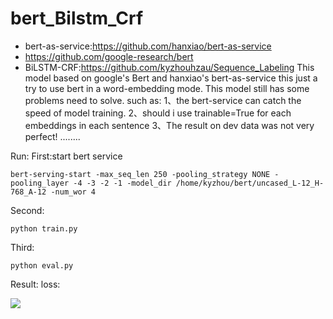 # bert_Bilstm_Crf
+ bert-as-service:https://github.com/hanxiao/bert-as-service
+ https://github.com/google-research/bert
+ BiLSTM-CRF:https://github.com/kyzhouhzau/Sequence_Labeling
This model based on google's Bert and hanxiao's bert-as-service this just a try to use bert in a word-embedding mode.
This model still has some problems need to solve.
such as:
1、the bert-service can catch the speed of model training.
2、should i use trainable=True for each embeddings in each sentence
3、The result on dev data was not very perfect!
........ 

Run:
First:start bert service
```
bert-serving-start -max_seq_len 250 -pooling_strategy NONE -pooling_layer -4 -3 -2 -1 -model_dir /home/kyzhou/bert/uncased_L-12_H-768_A-12 -num_wor 4
```
Second:
```
python train.py
```
Third:
```
python eval.py
```
Result:
loss:

![](./_image/2018-12-18-20-35-30.jpg)

